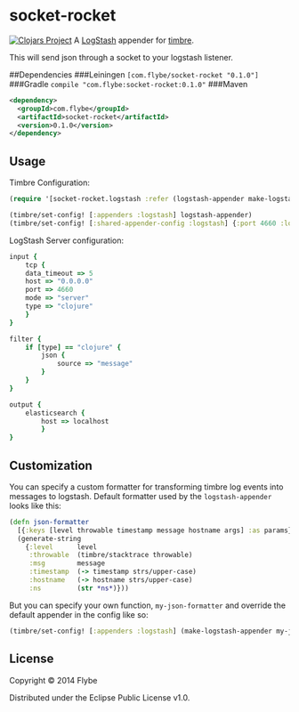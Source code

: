 # socket-rocket
[![Clojars Project](http://clojars.org/com.flybe/socket-rocket/latest-version.svg)](http://clojars.org/com.flybe/socket-rocket)
A [LogStash](http://logstash.net/) appender for [timbre](https://github.com/ptaoussanis/timbre).

This will send json through a socket to your logstash listener.

##Dependencies
###Leiningen
```[com.flybe/socket-rocket "0.1.0"]```
###Gradle
```compile "com.flybe:socket-rocket:0.1.0"```
###Maven
```xml
<dependency>
  <groupId>com.flybe</groupId>
  <artifactId>socket-rocket</artifactId>
  <version>0.1.0</version>
</dependency>
```

## Usage
Timbre  Configuration:

```clojure
(require '[socket-rocket.logstash :refer (logstash-appender make-logstash-appender)])

(timbre/set-config! [:appenders :logstash] logstash-appender)
(timbre/set-config! [:shared-appender-config :logstash] {:port 4660 :logstash "192.168.0.2"})
```

LogStash Server configuration:
```ruby
input {
	tcp {
	data_timeout => 5
	host => "0.0.0.0"
	port => 4660
	mode => "server"
	type => "clojure"
	} 
}

filter {
	if [type] == "clojure" {
		json {
			source => "message"
		}
	}
}

output { 
    elasticsearch { 
        host => localhost 
		}	
}
```

## Customization

You can specify a custom formatter for transforming timbre log events into messages to
logstash. Default formatter used by the `logstash-appender` looks like this:

```clojure
(defn json-formatter
  [{:keys [level throwable timestamp message hostname args] :as params}]
  (generate-string
    {:level      level
     :throwable  (timbre/stacktrace throwable)
     :msg        message
     :timestamp  (-> timestamp strs/upper-case)
     :hostname   (-> hostname strs/upper-case)
     :ns         (str *ns*)}))
```

But you can specify your own function, `my-json-formatter` and override the
default appender in the config like so:

```clojure
(timbre/set-config! [:appenders :logstash] (make-logstash-appender my-json-formatter))
```

## License

Copyright © 2014 Flybe

Distributed under the Eclipse Public License v1.0.
